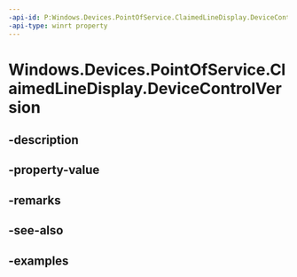 ```yaml
---
-api-id: P:Windows.Devices.PointOfService.ClaimedLineDisplay.DeviceControlVersion
-api-type: winrt property
---
```


<!-- Property syntax.
public string DeviceControlVersion { get; }
-->

# Windows.Devices.PointOfService.ClaimedLineDisplay.DeviceControlVersion

## -description

## -property-value

## -remarks

## -see-also

## -examples

